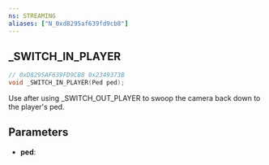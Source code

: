 ```yaml
---
ns: STREAMING
aliases: ["N_0xd8295af639fd9cb8"]
---
```

## _SWITCH_IN_PLAYER

```c
// 0xD8295AF639FD9CB8 0x2349373B
void _SWITCH_IN_PLAYER(Ped ped);
```

Use after using _SWITCH_OUT_PLAYER to swoop the camera back down to the player's ped.

## Parameters
* **ped**: 

